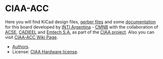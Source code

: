 # CIAA-ACC

Here you will find KiCad design files, [gerber files](output_files) and some [documentation](doc) for this board
developed by [INTI Argentina](http://www.inti.gob.ar/) - [CMNB](http://www.inti.gob.ar/microynanoelectronica/) with the collaboration of [ACSE](http://www.sase.com.ar/asociacion-civil-sistemas-embebidos), [CADIEEL](http://www.cadieel.org.ar) and [Emtech S.A.](http://www.emtech.com.ar) as part of the [CIAA project](http://www.proyecto-ciaa.com.ar/).
Also you can visit [CIAA-ACC Wiki Page](http://www.proyecto-ciaa.com.ar/devwiki/doku.php?id=desarrollo:ciaa_acc:ciaa_acc_inicio).

 - [Authors](doc/AUTHORS.md).
 - License: [CIAA Hardware license](LICENSE).
